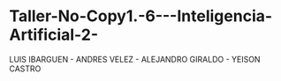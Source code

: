 # Taller-No-Copy1.-6---Inteligencia-Artificial-2-
LUIS IBARGUEN - ANDRES VELEZ - ALEJANDRO GIRALDO - YEISON CASTRO 
